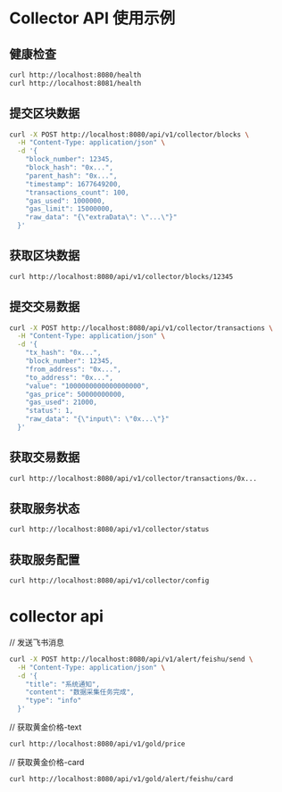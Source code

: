 # Collector API 使用示例

## 健康检查
```bash
curl http://localhost:8080/health
curl http://localhost:8081/health
```

## 提交区块数据
```bash
curl -X POST http://localhost:8080/api/v1/collector/blocks \
  -H "Content-Type: application/json" \
  -d '{
    "block_number": 12345,
    "block_hash": "0x...",
    "parent_hash": "0x...",
    "timestamp": 1677649200,
    "transactions_count": 100,
    "gas_used": 1000000,
    "gas_limit": 15000000,
    "raw_data": "{\"extraData\": \"...\"}"
  }'
```

## 获取区块数据
```bash
curl http://localhost:8080/api/v1/collector/blocks/12345
```

## 提交交易数据
```bash
curl -X POST http://localhost:8080/api/v1/collector/transactions \
  -H "Content-Type: application/json" \
  -d '{
    "tx_hash": "0x...",
    "block_number": 12345,
    "from_address": "0x...",
    "to_address": "0x...",
    "value": "1000000000000000000",
    "gas_price": 50000000000,
    "gas_used": 21000,
    "status": 1,
    "raw_data": "{\"input\": \"0x...\"}"
  }'
```

## 获取交易数据
```bash
curl http://localhost:8080/api/v1/collector/transactions/0x...
```

## 获取服务状态
```bash
curl http://localhost:8080/api/v1/collector/status
```

## 获取服务配置
```bash
curl http://localhost:8080/api/v1/collector/config
```


# collector api
// 发送飞书消息
```bash
curl -X POST http://localhost:8080/api/v1/alert/feishu/send \
  -H "Content-Type: application/json" \
  -d '{
    "title": "系统通知",
    "content": "数据采集任务完成",
    "type": "info"
  }'
```

// 获取黄金价格-text
```bash
curl http://localhost:8080/api/v1/gold/price
```

// 获取黄金价格-card
```bash
curl http://localhost:8080/api/v1/gold/alert/feishu/card
```
